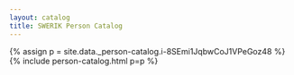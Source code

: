 ```yaml
---
layout: catalog
title: SWERIK Person Catalog
---
```

{% assign p = site.data._person-catalog.i-8SEmi1JqbwCoJ1VPeGoz48 %}
{% include person-catalog.html p=p %}

